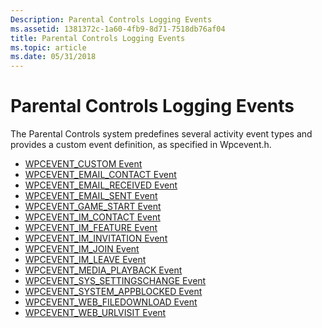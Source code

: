 ```yaml
---
Description: Parental Controls Logging Events
ms.assetid: 1381372c-1a60-4fb9-8d71-7518db76af04
title: Parental Controls Logging Events
ms.topic: article
ms.date: 05/31/2018
---
```


# Parental Controls Logging Events

The Parental Controls system predefines several activity event types and provides a custom event definition, as specified in Wpcevent.h.

-   [WPCEVENT\_CUSTOM Event](wpcevent-custom-event.md)
-   [WPCEVENT\_EMAIL\_CONTACT Event](wpcevent-email-contact-event.md)
-   [WPCEVENT\_EMAIL\_RECEIVED Event](wpcevent-email-received-event.md)
-   [WPCEVENT\_EMAIL\_SENT Event](wpcevent-email-sent-event.md)
-   [WPCEVENT\_GAME\_START Event](wpcevent-game-start-event.md)
-   [WPCEVENT\_IM\_CONTACT Event](wpcevent-im-contact-event.md)
-   [WPCEVENT\_IM\_FEATURE Event](wpcevent-im-feature-event.md)
-   [WPCEVENT\_IM\_INVITATION Event](wpcevent-im-invitation-event.md)
-   [WPCEVENT\_IM\_JOIN Event](wpcevent-im-join-event.md)
-   [WPCEVENT\_IM\_LEAVE Event](wpcevent-im-leave-event.md)
-   [WPCEVENT\_MEDIA\_PLAYBACK Event](wpcevent-media-playback-event.md)
-   [WPCEVENT\_SYS\_SETTINGSCHANGE Event](https://docs.microsoft.com/windows/desktop/parcon/wpcevent-sys-settingchange-event)
-   [WPCEVENT\_SYSTEM\_APPBLOCKED Event](wpcevent-system-appblocked-event.md)
-   [WPCEVENT\_WEB\_FILEDOWNLOAD Event](wpcevent-web-filedownload-event.md)
-   [WPCEVENT\_WEB\_URLVISIT Event](wpcevent-web-urlvisit-event.md)

 

 



